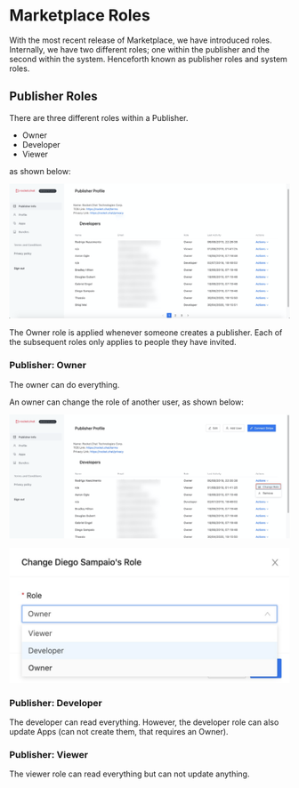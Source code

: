 # Marketplace Roles

With the most recent release of Marketplace, we have introduced roles. Internally, we have two different roles; one within the publisher and the second within the system. Henceforth known as publisher roles and system roles.

## Publisher Roles

There are three different roles within a Publisher.

* Owner
* Developer
* Viewer

as shown below:

![](<../../.gitbook/assets/image (446) (2).png>)

The Owner role is applied whenever someone creates a publisher. Each of the subsequent roles only applies to people they have invited.

### Publisher: Owner

The owner can do everything.

An owner can change the role of another user, as shown below:

![](<../../.gitbook/assets/image (454).png>)

![](<../../.gitbook/assets/image (456).png>)

### Publisher: Developer

The developer can read everything. However, the developer role can also update Apps (can not create them, that requires an Owner).

### Publisher: Viewer

The viewer role can read everything but can not update anything.
